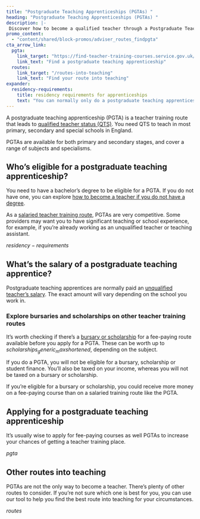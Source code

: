 ```yaml
---
title: "Postgraduate Teaching Apprenticeships (PGTAs) "
heading: "Postgraduate Teaching Apprenticeships (PGTAs) "
description: |-
 Discover how to become a qualified teacher through a Postgraduate Teaching Apprenticeship (PGTA) in England. Learn about eligibility, salary, application tips, and alternative routes into teaching.
promo_content:
  - "content/shared/block-promos/adviser_routes_findpgta"
cta_arrow_link:
  pgta:
    link_target: "https://find-teacher-training-courses.service.gov.uk/results?funding%5B%5D=apprenticeship&applications_open=true&subject_name=&subject_code=&location=&radius=50&provider_name=&provider_code=&order=course_name_ascending"
    link_text: "Find a postgraduate teaching apprenticeship"
  routes:
    link_target: "/routes-into-teaching"
    link_text: "Find your route into teaching"
expander:
  residency-requirements:
    title: residency requirements for apprenticeships
    text: "You can normally only do a postgraduate teaching apprenticeship (PGTA) if you have been a resident in the UK for the last 3 years or more. There are some exceptions to this. For example, if you have applied to the Afghan or Ukraine resettlement schemes. Speak to providers for more information."
---
```


A postgraduate teaching apprenticeship (PGTA) is a teacher training route that leads to [qualified teacher status (QTS)](/train-to-be-a-teacher/what-is-qts). You need QTS to teach in most primary, secondary and special schools in England. 

PGTAs are available for both primary and secondary stages, and cover a range of subjects and specialisms. 

## Who’s eligible for a postgraduate teaching apprenticeship? 

You need to have a bachelor’s degree to be eligible for a PGTA. If you do not have one, you can explore [how to become a teacher if you do not have a degree](/train-to-be-a-teacher/if-you-dont-have-a-degree).  

As a [salaried teacher training route](/funding-and-support/salaried-teacher-training), PGTAs are very competitive. Some providers may want you to have significant teaching or school experience, for example, if you’re already working as an unqualified teacher or teaching assistant.

$residency-requirements$

## What’s the salary of a postgraduate teaching apprentice?

Postgraduate teaching apprentices are normally paid an [unqualified teacher’s salary](/life-as-a-teacher/pay-and-benefits/teacher-pay). The exact amount will vary depending on the school you work in. 

### Explore bursaries and scholarships on other teacher training routes

It’s worth checking if there’s a [bursary or scholarship](/funding-and-support/scholarships-and-bursaries) for a fee-paying route available before you apply for a PGTA. These can be worth up to $scholarships_generic_maxshortened$, depending on the subject.  

If you do a PGTA, you will not be eligible for a bursary, scholarship or student finance. You’ll also be taxed on your income, whereas you will not be taxed on a bursary or scholarship. 

If you’re eligible for a bursary or scholarship, you could receive more money on a fee-paying course than on a salaried training route like the PGTA.

## Applying for a postgraduate teaching apprenticeship

It’s usually wise to apply for fee-paying courses as well PGTAs to increase your chances of getting a teacher training place.

$pgta$

## Other routes into teaching

PGTAs are not the only way to become a teacher. There’s plenty of other routes to consider. If you’re not sure which one is best for you, you can use our tool to help you find the best route into teaching for your circumstances.

$routes$
